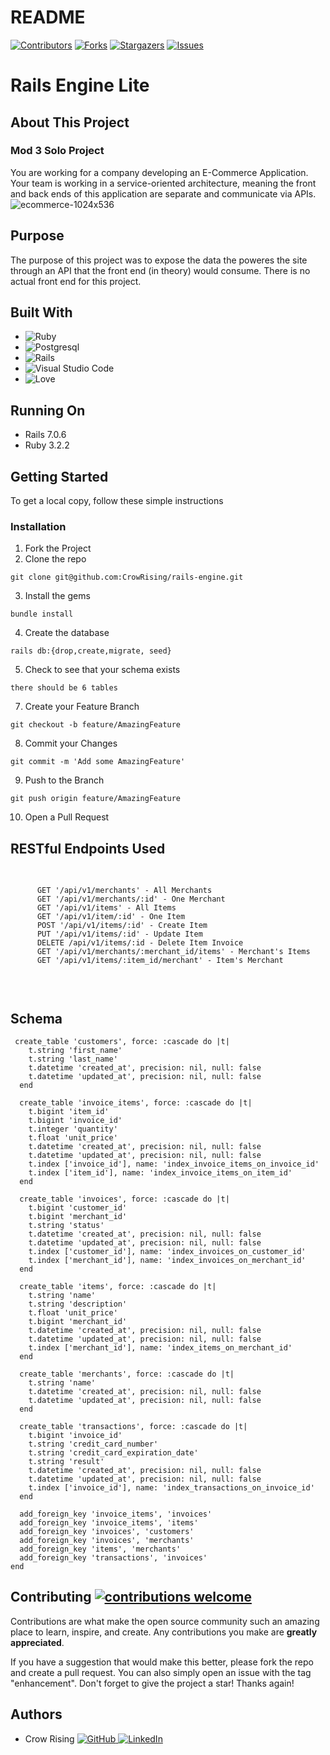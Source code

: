 # README

[![Contributors](https://img.shields.io/github/contributors/CrowRising/rails-engine.svg)](https://github.com/CrowRising/rails-engine/graphs/contributors)
[![Forks](https://img.shields.io/github/forks/CrowRising/rails-enginesvg)](https://github.com/CrowRising/rails-engine/forks)
[![Stargazers](https://img.shields.io/github/stars/CrowRising/rails-engine.svg)](https://githuB.com/CrowRising/rails-engine/stargazers)
[![Issues](https://img.shields.io/github/issues/CrowRising/rails-engine.svg)](https://github.com/CrowRising/rails-engine/issues)

# Rails Engine Lite

## About This Project
### Mod 3 Solo Project
You are working for a company developing an E-Commerce Application. Your team is working in a service-oriented architecture, meaning the front and back ends of this application are separate and communicate via APIs.![ecommerce-1024x536](https://github.com/CrowRising/rails-engine/assets/121584341/d2c64638-cad7-4da2-af0a-9234d6f202be)

                    
## Purpose

The purpose of this project was to expose the data the poweres the site through an API that the front end (in theory) would consume. There is no actual front end for this project.

## Built With
* ![Ruby](https://img.shields.io/badge/ruby-%23CC342D.svg?style=for-the-badge&logo=ruby&logoColor=white)
* ![Postgresql](https://img.shields.io/badge/PostgreSQL-316192?style=for-the-badge&logo=postgresql&logoColor=white)
* ![Rails](https://img.shields.io/badge/rails-%23CC0000.svg?style=for-the-badge&logo=ruby-on-rails&logoColor=white)
* ![Visual Studio Code](https://img.shields.io/badge/Visual%20Studio%20Code-0078d7.svg?style=for-the-badge&logo=visual-studio-code&logoColor=white)
* ![Love](https://ForTheBadge.com/images/badges/built-with-love.svg)


## Running On
  - Rails 7.0.6
  - Ruby 3.2.2

## <b>Getting Started</b>

To get a local copy, follow these simple instructions

### <b>Installation</b>

1. Fork the Project
2. Clone the repo 
``` 
git clone git@github.com:CrowRising/rails-engine.git 
```
3. Install the gems
```
bundle install
```
4. Create the database
```
rails db:{drop,create,migrate, seed}
```
5. Check to see that your schema exists
```
there should be 6 tables
```
7. Create your Feature Branch 
```
git checkout -b feature/AmazingFeature
```
8. Commit your Changes 
```
git commit -m 'Add some AmazingFeature' 
```
9. Push to the Branch 
```
git push origin feature/AmazingFeature
```
10. Open a Pull Request

## RESTful Endpoints Used

<div style="overflow: auto; height: 200px;">
  <pre>
    <code>
      GET '/api/v1/merchants' - All Merchants
      GET '/api/v1/merchants/:id' - One Merchant
      GET '/api/v1/items' - All Items
      GET '/api/v1/item/:id' - One Item
      POST '/api/v1/items/:id' - Create Item
      PUT '/api/v1/items/:id' - Update Item
      DELETE /api/v1/items/:id - Delete Item Invoice
      GET '/api/v1/merchants/:merchant_id/items' - Merchant's Items
      GET '/api/v1/items/:item_id/merchant' - Item's Merchant
    </code>
  </pre>
</div>


## Schema
```
 create_table 'customers', force: :cascade do |t|
    t.string 'first_name'
    t.string 'last_name'
    t.datetime 'created_at', precision: nil, null: false
    t.datetime 'updated_at', precision: nil, null: false
  end

  create_table 'invoice_items', force: :cascade do |t|
    t.bigint 'item_id'
    t.bigint 'invoice_id'
    t.integer 'quantity'
    t.float 'unit_price'
    t.datetime 'created_at', precision: nil, null: false
    t.datetime 'updated_at', precision: nil, null: false
    t.index ['invoice_id'], name: 'index_invoice_items_on_invoice_id'
    t.index ['item_id'], name: 'index_invoice_items_on_item_id'
  end

  create_table 'invoices', force: :cascade do |t|
    t.bigint 'customer_id'
    t.bigint 'merchant_id'
    t.string 'status'
    t.datetime 'created_at', precision: nil, null: false
    t.datetime 'updated_at', precision: nil, null: false
    t.index ['customer_id'], name: 'index_invoices_on_customer_id'
    t.index ['merchant_id'], name: 'index_invoices_on_merchant_id'
  end

  create_table 'items', force: :cascade do |t|
    t.string 'name'
    t.string 'description'
    t.float 'unit_price'
    t.bigint 'merchant_id'
    t.datetime 'created_at', precision: nil, null: false
    t.datetime 'updated_at', precision: nil, null: false
    t.index ['merchant_id'], name: 'index_items_on_merchant_id'
  end

  create_table 'merchants', force: :cascade do |t|
    t.string 'name'
    t.datetime 'created_at', precision: nil, null: false
    t.datetime 'updated_at', precision: nil, null: false
  end

  create_table 'transactions', force: :cascade do |t|
    t.bigint 'invoice_id'
    t.string 'credit_card_number'
    t.string 'credit_card_expiration_date'
    t.string 'result'
    t.datetime 'created_at', precision: nil, null: false
    t.datetime 'updated_at', precision: nil, null: false
    t.index ['invoice_id'], name: 'index_transactions_on_invoice_id'
  end

  add_foreign_key 'invoice_items', 'invoices'
  add_foreign_key 'invoice_items', 'items'
  add_foreign_key 'invoices', 'customers'
  add_foreign_key 'invoices', 'merchants'
  add_foreign_key 'items', 'merchants'
  add_foreign_key 'transactions', 'invoices'
end
```

## Contributing  [![contributions welcome](https://img.shields.io/badge/contributions-welcome-brightgreen.svg?style=flat)](https://github.com/CrowRising/rails-engine/blob/main/spec/requests/api/v1/search_all_item_request_spec.rb)
Contributions are what make the open source community such an amazing place to learn, inspire, and create. Any contributions you make are **greatly appreciated**.

If you have a suggestion that would make this better, please fork the repo and create a pull request. You can also simply open an issue with the tag "enhancement".
Don't forget to give the project a star! Thanks again!


## Authors

- Crow Rising [![GitHub](https://img.shields.io/badge/GitHub-100000?style=for-the-badge&logo=github&logoColor=white) ](https://github.com/CrowRising) [![LinkedIn](https://img.shields.io/badge/LinkedIn-0077B5?style=for-the-badge&logo=linkedin&logoColor=white) ](https://www.linkedin.com/in/crowrising/)


